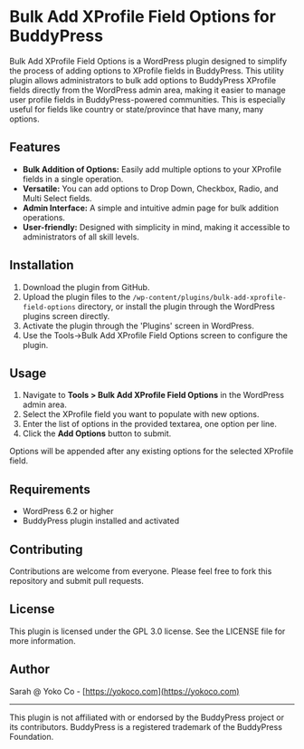 # Bulk Add XProfile Field Options for BuddyPress

Bulk Add XProfile Field Options is a WordPress plugin designed to simplify the process of adding options to XProfile fields in BuddyPress. This utility plugin allows administrators to bulk add options to BuddyPress XProfile fields directly from the WordPress admin area, making it easier to manage user profile fields in BuddyPress-powered communities. This is especially useful for fields like country or state/province that have many, many options.

## Features

- **Bulk Addition of Options:** Easily add multiple options to your XProfile fields in a single operation.
- **Versatile:** You can add options to Drop Down, Checkbox, Radio, and Multi Select fields.
- **Admin Interface:** A simple and intuitive admin page for bulk addition operations.
- **User-friendly:** Designed with simplicity in mind, making it accessible to administrators of all skill levels.

## Installation

1. Download the plugin from GitHub.
2. Upload the plugin files to the `/wp-content/plugins/bulk-add-xprofile-field-options` directory, or install the plugin through the WordPress plugins screen directly.
3. Activate the plugin through the 'Plugins' screen in WordPress.
4. Use the Tools->Bulk Add XProfile Field Options screen to configure the plugin.

## Usage

1. Navigate to **Tools > Bulk Add XProfile Field Options** in the WordPress admin area.
2. Select the XProfile field you want to populate with new options.
3. Enter the list of options in the provided textarea, one option per line.
4. Click the **Add Options** button to submit.

Options will be appended after any existing options for the selected XProfile field.

## Requirements

- WordPress 6.2 or higher
- BuddyPress plugin installed and activated

## Contributing

Contributions are welcome from everyone. Please feel free to fork this repository and submit pull requests.

## License

This plugin is licensed under the GPL 3.0 license. See the LICENSE file for more information.

## Author

Sarah @ Yoko Co - [https://yokoco.com](https://yokoco.com)

---

This plugin is not affiliated with or endorsed by the BuddyPress project or its contributors. BuddyPress is a registered trademark of the BuddyPress Foundation.
